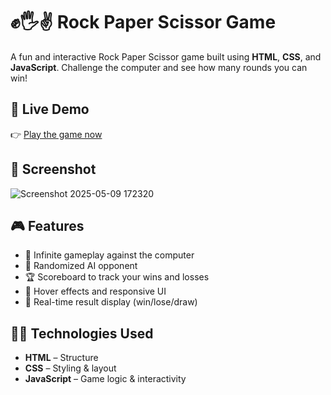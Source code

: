 # ✊🖐✌️ Rock Paper Scissor Game

A fun and interactive Rock Paper Scissor game built using **HTML**, **CSS**, and **JavaScript**. Challenge the computer and see how many rounds you can win!

## 🔗 Live Demo

👉 [Play the game now](https://mindhiramsai.github.io/Rock-Paper-Scissor/)



## 📸 Screenshot
![Screenshot 2025-05-09 172320](https://github.com/user-attachments/assets/d2dd02d6-76f2-4c05-a1fb-7ecc6ab6f07a)



## 🎮 Features

- 🔁 Infinite gameplay against the computer
- 🧠 Randomized AI opponent
- 🏆 Scoreboard to track your wins and losses
- 🎨 Hover effects and responsive UI
- 🎉 Real-time result display (win/lose/draw)

## 🧑‍💻 Technologies Used

- **HTML** – Structure
- **CSS** – Styling & layout
- **JavaScript** – Game logic & interactivity


